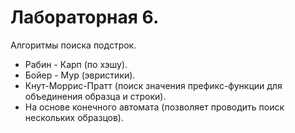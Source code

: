 # Лабораторная 6.

Алгоритмы поиска подстрок.

- Рабин - Карп (по хэшу).
- Бойер - Мур (эвристики).
- Кнут-Моррис-Пратт (поиск значения префикс-функции для объединения образца и строки).
- На основе конечного автомата (позволяет проводить поиск нескольких образцов).